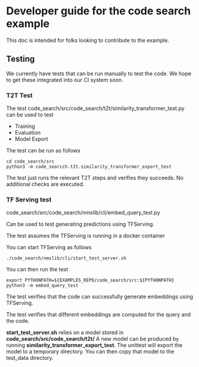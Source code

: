 # Developer guide for the code search example

This doc is intended for folks looking to contribute to the example.

## Testing

We currently have tests that can be run manually to test the code. 
We hope to get these integrated into our CI system soon.

### T2T Test

The test code_search/src/code_search/t2t/similarity_transformer_test.py
can be used to test 

   * Training
   * Evaluation
   * Model Export

The test can be run as follows

```
cd code_search/src
python3 -m code_searcch.t2t.similarity_transformer_export_test
```
The test just runs the relevant T2T steps and verifies they succeeds. No additional
checks are executed.


### TF Serving test

code_search/src/code_search/nmslib/cli/embed_query_test.py


Can be used to test generating predictions using TFServing.

The test assumes the TFServing is running in a docker container

You can start TFServing as follows

```
./code_search/nmslib/cli/start_test_server.sh 
```

You can then run the test

```
export PYTHONPATH=${EXAMPLES_REPO/code_search/src:${PYTHONPATH}
python3 -m embed_query_test
```

The test verifies that the code can successfully generate embeddings using TFServing.

The test verifies that different embeddings are computed for the query and the code.

**start_test_server.sh** relies on a model stored in **code_search/src/code_search/t2t/**
A new model can be produced by running **similarity_transformer_export_test**. The unittest
will export the model to a temporary directory. You can then copy that model to the test_data
directory.